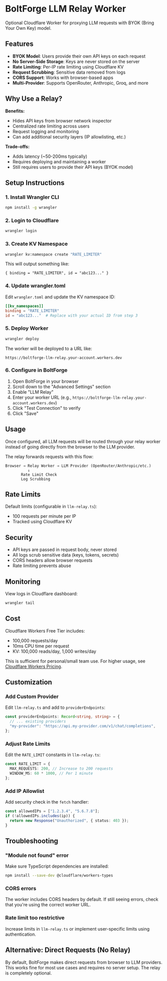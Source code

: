 # BoltForge LLM Relay Worker

Optional Cloudflare Worker for proxying LLM requests with BYOK (Bring Your Own Key) model.

## Features

- **BYOK Model**: Users provide their own API keys on each request
- **No Server-Side Storage**: Keys are never stored on the server
- **Rate Limiting**: Per-IP rate limiting using Cloudflare KV
- **Request Scrubbing**: Sensitive data removed from logs
- **CORS Support**: Works with browser-based apps
- **Multi-Provider**: Supports OpenRouter, Anthropic, Groq, and more

## Why Use a Relay?

**Benefits:**

- Hides API keys from browser network inspector
- Centralized rate limiting across users
- Request logging and monitoring
- Can add additional security layers (IP allowlisting, etc.)

**Trade-offs:**

- Adds latency (~50-200ms typically)
- Requires deploying and maintaining a worker
- Still requires users to provide their API keys (BYOK model)

## Setup Instructions

### 1. Install Wrangler CLI

```bash
npm install -g wrangler
```

### 2. Login to Cloudflare

```bash
wrangler login
```

### 3. Create KV Namespace

```bash
wrangler kv:namespace create "RATE_LIMITER"
```

This will output something like:

```
{ binding = "RATE_LIMITER", id = "abc123..." }
```

### 4. Update wrangler.toml

Edit `wrangler.toml` and update the KV namespace ID:

```toml
[[kv_namespaces]]
binding = "RATE_LIMITER"
id = "abc123..."  # Replace with your actual ID from step 3
```

### 5. Deploy Worker

```bash
wrangler deploy
```

The worker will be deployed to a URL like:

```
https://boltforge-llm-relay.your-account.workers.dev
```

### 6. Configure in BoltForge

1. Open BoltForge in your browser
2. Scroll down to the "Advanced Settings" section
3. Enable "LLM Relay"
4. Enter your worker URL (e.g., `https://boltforge-llm-relay.your-account.workers.dev`)
5. Click "Test Connection" to verify
6. Click "Save"

## Usage

Once configured, all LLM requests will be routed through your relay worker instead of going directly from the browser to the LLM provider.

The relay forwards requests with this flow:

```
Browser → Relay Worker → LLM Provider (OpenRouter/Anthropic/etc.)
          ↓
       Rate Limit Check
       Log Scrubbing
```

## Rate Limits

Default limits (configurable in `llm-relay.ts`):

- 100 requests per minute per IP
- Tracked using Cloudflare KV

## Security

- API keys are passed in request body, never stored
- All logs scrub sensitive data (keys, tokens, secrets)
- CORS headers allow browser requests
- Rate limiting prevents abuse

## Monitoring

View logs in Cloudflare dashboard:

```bash
wrangler tail
```

## Cost

Cloudflare Workers Free Tier includes:

- 100,000 requests/day
- 10ms CPU time per request
- KV: 100,000 reads/day, 1,000 writes/day

This is sufficient for personal/small team use. For higher usage, see [Cloudflare Workers Pricing](https://workers.cloudflare.com/).

## Customization

### Add Custom Provider

Edit `llm-relay.ts` and add to `providerEndpoints`:

```typescript
const providerEndpoints: Record<string, string> = {
  // ... existing providers
  "my-provider": "https://api.my-provider.com/v1/chat/completions",
};
```

### Adjust Rate Limits

Edit the `RATE_LIMIT` constants in `llm-relay.ts`:

```typescript
const RATE_LIMIT = {
  MAX_REQUESTS: 200, // Increase to 200 requests
  WINDOW_MS: 60 * 1000, // Per 1 minute
};
```

### Add IP Allowlist

Add security check in the `fetch` handler:

```typescript
const allowedIPs = ["1.2.3.4", "5.6.7.8"];
if (!allowedIPs.includes(ip)) {
  return new Response("Unauthorized", { status: 403 });
}
```

## Troubleshooting

### "Module not found" error

Make sure TypeScript dependencies are installed:

```bash
npm install --save-dev @cloudflare/workers-types
```

### CORS errors

The worker includes CORS headers by default. If still seeing errors, check that you're using the correct worker URL.

### Rate limit too restrictive

Increase limits in `llm-relay.ts` or implement user-specific limits using authentication.

## Alternative: Direct Requests (No Relay)

By default, BoltForge makes direct requests from browser to LLM providers. This works fine for most use cases and requires no server setup. The relay is completely optional.
